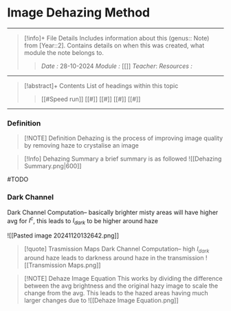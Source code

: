 # Image Dehazing Method
---
> [!info]+ File Details
> Includes information about this (genus:: Note) from [Year::2]. Contains details on when this was created, what module the note belongs to.
> > *Date :*  28-10-2024
> > *Module :* [[]]
> > *Teacher*: 
> > *Resources :*

---
> [!abstract]+ Contents
> List of headings within this topic
> > [[#Speed run]]
> [[#]]
> [[#]]
> [[#]]
> [[#]]

---
### Definition

> [!NOTE] Definition
> Dehazing is the process of improving image quality by removing haze to crystalise an image 

> [!Info] Dehazing Summary
> a brief summary is as followed
> ![[Dehazing Summary.png|600]]


#TODO 

### Dark Channel 

Dark Channel Computation– basically brighter misty areas will have higher avg for $I^c$, this leads to $I_{dark}$ to be higher around haze

![[Pasted image 20241120132642.png]]


> [!quote] Trasmission Maps
> Dark Channel Computation– high $I_{dark}$ around haze leads to darkness around haze in the transmission
> ![[Transmission Maps.png]]



> [!NOTE] Dehaze Image Equation
> This works by dividing the difference between the avg brightness and the original hazy image to scale the change from the avg. This leads to the hazed areas having much larger changes due to 
> ![[Dehaze Image Equation.png]]

